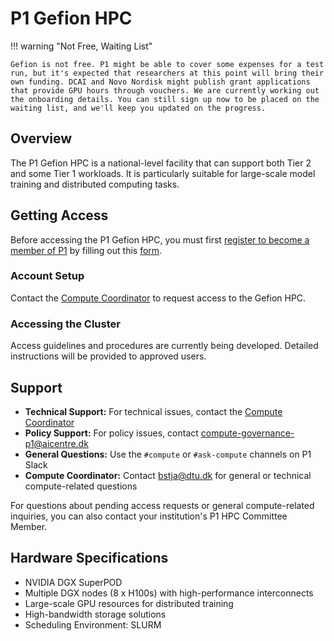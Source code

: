 # P1 Gefion HPC

!!! warning "Not Free, Waiting List"

    Gefion is not free. P1 might be able to cover some expenses for a test run, but it's expected that researchers at this point will bring their own funding. DCAI and Novo Nordisk might publish grant applications that provide GPU hours through vouchers. We are currently working out the onboarding details. You can still sign up now to be placed on the waiting list, and we'll keep you updated on the progress.

## Overview
The P1 Gefion HPC is a national-level facility that can support both Tier 2 and some Tier 1 workloads. It is particularly suitable for large-scale model training and distributed computing tasks.

## Getting Access
Before accessing the P1 Gefion HPC, you must first [register to become a member of P1](https://www.aicentre.dk/affiliation) by filling out this [form](https://da.surveymonkey.com/r/P1Affiliation).

### Account Setup

Contact the [Compute Coordinator](mailto:bstja@dtu.dk) to request access to the Gefion HPC.

### Accessing the Cluster
Access guidelines and procedures are currently being developed. Detailed instructions will be provided to approved users.

## Support
- **Technical Support:** For technical issues, contact the [Compute Coordinator](mailto:bstja@dtu.dk)
- **Policy Support:** For policy issues, contact <compute-governance-p1@aicentre.dk>
- **General Questions:** Use the `#compute` or `#ask-compute` channels on P1 Slack
- **Compute Coordinator:** Contact <bstja@dtu.dk> for general or technical compute-related questions

For questions about pending access requests or general compute-related inquiries, you can also contact your institution's P1 HPC Committee Member. 

## Hardware Specifications
- NVIDIA DGX SuperPOD
- Multiple DGX nodes (8 x H100s) with high-performance interconnects
- Large-scale GPU resources for distributed training
- High-bandwidth storage solutions
- Scheduling Environment: SLURM